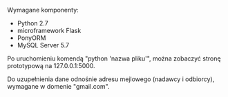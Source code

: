 Wymagane komponenty:
- Python 2.7
- microframework Flask
- PonyORM
- MySQL Server 5.7

Po uruchomieniu komendą "python 'nazwa pliku'", można zobaczyć stronę prototypową na 127.0.0.1:5000.

Do uzupełnienia dane odnośnie adresu mejlowego (nadawcy i odbiorcy), wymagane w domenie "gmail.com".

